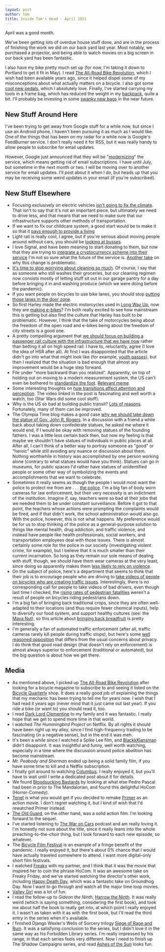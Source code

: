 ```yaml
---
layout: post
author: tom
title: Inside Tom's Head - April 2021
---
```

April was a good month.

We've been getting lots of overdue house stuff done, and are in the process of finishing the work we did on our back yard last year. Most notably, we purchased a projector, and being able to watch movies on a big screen in our back yard has been fantastic.

I also have my bike pretty much set up (for now, I'm taking it down to Portland to get it fit in May). I read [The All-Road Bike Revolution](https://www.renehersecycles.com/shop/print/books/the-all-road-bike-revolution/), which I wish had been available years ago, since it helped dispel some of my misconceptions about what actually matters on a bicycle. I also got some [cool new pedals](https://www.motobicycles.com/en), which I absolutely love. Finally, I've started carrying my tools in a frame bag, which has reduced the weight in my [backpack](https://black-star-bags.myshopify.com/), quite a bit. I'll probably be investing in some [swanky new bags](https://roadrunnerbags.us/) in the near future.

## New Stuff Around Here
I've been trying to get away from Google stuff for a while now, but since I use an Android phone, I haven't been pursuing it as much as I would like. One of the things that has been on my radar for a while now is Google's FeedBurner service. I don't really need it for RSS, but it was really handy to allow people to subscribe for email updates.

However, Google just announced that they will be "[modernizing](https://techcrunch.com/2021/04/14/googles-feedburner-moves-to-a-new-infrastructure-but-loses-its-email-subscription-service/)" the service, which means getting rid of email subscriptions. I have until July, but sometime in the next month or two. I will be moving over to another service for email updates. I'll post about it when I do, but heads up that you may be receiving some weird updates in your email (if you're subscribed).

## New Stuff Elsewhere
* Focusing exclusively on electric vehicles [isn't going to fix the climate](https://theconversation.com/cycling-is-ten-times-more-important-than-electric-cars-for-reaching-net-zero-cities-157163). That isn't to say that it's not an important piece, but ultimately we need to drive less, and that means that we need to make sure that our infrastructure supports other methods of transportation.
* If we want to fix our childcare system, a good start would be to make it so that it [pays enough to provide a living](https://www.vox.com/the-goods/22360152/child-care-free-public-funding)
* Light rail is really cool, I agree, but if you're serious about moving people around without cars, you should be [looking at busses](https://theconversation.com/why-cities-planning-to-spend-billions-on-light-rail-should-look-again-at-what-buses-can-do-156844).
* I love Signal, and have been meaning to start donating to them, but now that they are trying to [integrate a cryptocurrency scheme into their service](https://www.schneier.com/blog/archives/2021/04/wtf-signal-adds-cryptocurrency-support.html) I'm not so sure what the future of the service is. [Another take](https://www.stephendiehl.com/blog/signal.html) on why this change is problematic.
* [It's time to stop worrying about cleaning so much](https://www.nytimes.com/2021/04/08/health/coronavirus-hygiene-cleaning-surfaces.html). Of course, I say that as someone who still washes their groceries, but our cleaning regimen now consists mostly of letting stuff sit out in our garage pantry for a day before bringing it in and washing produce (which we were doing before the pandemic).
* If you want people on bicycles to use bike lanes, you should stop [putting those lanes in the door zone](https://cyclingsavvy.org/2018/05/the-real-door-zone-tragedy/).
* So first Harley made the electric motorcycles used in [Long Way Up](https://en.wikipedia.org/wiki/Long_Way_Up), now they are [making e-bikes](https://usa.streetsblog.org/2021/04/12/why-motorcycle-companies-are-betting-on-e-bikes/)? I'm both really excited to see how mainstream this is getting but also find the culture that Harley has built to be problematic. However, I think that the take of motorcycles being about the freedom of the open road and e-bikes being about the freedom of city streets is a good one.
* A pretty compelling argument that [we should focus on building a passenger rail culture with the infrastructure that we have now](https://www.vice.com/en/article/3aqz8y/the-us-is-not-ready-for-high-speed-rail) rather than betting it all on high speed rail. I have to, reluctantly, agree (I love the idea of HSR after all). At first I was disappointed that the article didn't go into what that might look like (for example, [youth passes](https://usa.streetsblog.org/2021/04/23/how-to-get-young-riders-on-intercity-rail/)), but then I realized that the situation is bad enough that almost any improvement would be a huge step forward.
* File under "more backward than you realized". Apparently, on top of holding out on moving to a modern measurement system, the US can't even be bothered to [standardize the foot](https://99percentinvisible.org/article/goofy-feet-the-us-plans-to-finally-standardize-the-length-of-a-single-foot/). [Relevant meme](https://www.eatliver.com/drunken-lobster/).
* Some interesting thoughts on [how transitions affect attention and perception](https://interconnected.org/home/2021/04/23/star_wars). The video linked in the post is fascinating and well worth a watch, too (Star Wars did some cool stuff).
* Why is the US so bad at building public transit? [Lots of reasons](https://www.vice.com/en/article/884kvk/why-the-us-sucks-at-building-public-transit). Fortunately, many of them can be improved.
* The Olympia Time blog makes a good case [why we should take down the statue of Gov. John R. Rogers](https://www.olympiatime.com/2021/04/we-are-allowed-to-take-down-any-statue.html). In a discussion with a friend a while back about taking down confederate statues, he asked me where it would end, if I would be okay with removing statues of the founding fathers. I was a little less certain back then, but now my feeling is that maybe we shouldn't have statues of individuals in public places at all. After all, I can't think of a better way to portray someone as "good" or "heroic" while still avoiding any nuance or discussion about them. Nothing worthwhile in history was accomplished by one person working alone (contrary to what statues would have you think). Statues can go in museums, for public spaces I'd rather have statues of unidentified people or some other way of symbolizing the events and accomplishments that we want to celebrate.
* Sometimes it really seems as though the people I would most want the police to protect me from are . . . [the police](https://www.lawyersgunsmoneyblog.com/2021/04/are-there-good-cops-part-6). I'm a big fan of body worn cameras for law enforcement, but their very necessity is an indictment of the institution. Imagine if, say, teachers were so bad at their jobs that we needed them to be under constant surveillance. Before it got to that point, the teachers whose actions were prompting the complaints would be fired, and if that didn't work, the school administration would also go. With the police, however, this is not what happens. My preference would be for us to stop thinking of the police as a general-purpose solution to things like mental health, drug addiction, and traffic violence, and instead have people like health professionals, social workers, and transportation employees deal with those issues. There is almost certainly some role for the police in our society (investigating violent crime, for example), but I believe that it is much smaller than their current incarnation. So long as they remain our sole means of dealing with stuff, though, we should have them wear cameras at the very least, since doing so apparently makes them [less likely to rely on violence](https://www.npr.org/2021/04/26/982391187/study-body-worn-camera-research-shows-drop-in-police-use-of-force).
* On the subject of police, here's a department that seems to think that their job is to encourage people who are driving to [take videos of people on bicycles who are creating traffic issues](https://mobile.twitter.com/BensalemPolice/status/1385322802471915520). Interestingly, there is no corresponding call for people to take videos of bad drivers, even though last time I checked, the [rising rates of pedestrian fatalities](https://www.caranddriver.com/news/a31136893/pedestrian-deaths-increase-2019/) weren't a result of people on bicycles riding pedestrians down.
* I'm a big fan of bringing back traditional crops, since they are often well-adapted to their locations (and thus require fewer chemical inputs), help to diversify our food system, and support healthy cultures (see: the [Maya Nut](http://www.cnn.com/2009/TECH/science/04/16/cnnheroes.erika.vohman/index.html)), so this article about [bringing back breadfruit](https://civileats.com/2021/04/28/reviving-breadfruit-the-polynesian-staple-could-nourish-people-and-fight-climate-change/) is pretty interesting.
* I'm generally a fan of automated traffic enforcement (after all, traffic cameras rarely kill people during traffic stops), but here's some [well reasoned opposition](https://usa.streetsblog.org/2021/04/29/do-automated-cameras-make-our-streets-safer/) that differs from the usual concerns about privacy. I do think that good road design (that doesn't rely on enforcement) is almost always superior to enforcement (traditional or automated), but the big question is about how we get there.

## Media
* As mentioned above, I picked up [The All-Road Bike Revolution](https://www.renehersecycles.com/shop/print/books/the-all-road-bike-revolution/) after looking for a bicycle magazine to subscribe to and seeing it listed on the [Bicycle Quarterly](https://www.renehersecycles.com/shop/print/print-subscriptions/bicycle-quarterly-subscription/) shop. It does a really good job of explaining the things that my mechanic has been trying to tell me for years now. I wish that I had read it years ago (never mind that it just came out last year). If you ride a bike (or want to) you should read it, too.
* I read [Dark Lord Clementine](https://www.sarahjeanhorwitz.com/the-dark-lord-clementine.html) to my family and it was fantastic. I really hope that we get to spend more time in that world.
* I watched *The Hummingbird Project* on Netflix. By all rights it should have been right up my alley, since I find high-frequency trading to be fascinating (in a negative sense), but in the end it was meh.
* It's been a while since I watched a Spike Lee film, and [BlackkKlansman](https://www.themoviedb.org/movie/487558-black-klansman) didn't disappoint. It was insightful and funny, well worth watching, especially in a time where the discussion around police abolition has become mainstream.
* *Mr. Peabody and Sherman* ended up being a solid family film, if you have some time to kill and a Netflix subscription.
* I finally got around to watching [Columbus](https://www.themoviedb.org/movie/414453-columbus). I really enjoyed it, but you'll have to wait until I write a dedicated post about it for details.
* We found [Bloodsucking Bastards](https://www.themoviedb.org/movie/317981-bloodsucking-bastards) by looking at what else Pedro Pascal had been in prior to The Mandalorian, and found this delightful HoCom (Horror-Comedy).
* [Tenet](https://www.themoviedb.org/movie/577922-tenet) is what you would get if you decided to remake [Primer](https://www.themoviedb.org/movie/14337-primer) as an action movie. I don't regret watching it, but I kind of wish that I'd rewatched Primer instead.
* [The Old Guard](https://www.themoviedb.org/movie/547016-old-guard), on the other hand, was a solid action film. I'm looking forward to the sequel.
* I've started listening to [The War on Cars](https://thewaroncars.org/) podcast and am really loving it. I'm honestly not sure about the title, since it really leans into the whole preaching-to-the-choir thing, but I look forward to each new episode, so whatever.
* The [Bicycle Film Festival](https://www.bicyclefilmfestival.com/) is an example of a fringe benefit of the pandemic. I really enjoyed it, but there's about 0% chance that I would have actually traveled somewhere to attend. I want more digital-only short film festivals.
* I watched [Freaky](https://www.themoviedb.org/movie/551804-freaky) with my partner, and I think that it was the movie that inspired her to coin the phrase HoCom. It was an awesome take on Freaky Friday, and we've started watching the director's other work, including [Happy Death Day](https://www.themoviedb.org/movie/440021-happy-death-day), which was a fantastic take on Groundhog Day. Now I want to go through and watch all the major time loop movies.
* [Valley Girl](https://www.themoviedb.org/movie/482273-valley-girl) was a lot of fun.
* I read the follow-up to *Gideon the Ninth*, [Harrow the Ninth](https://en.wikipedia.org/wiki/Harrow_the_Ninth). It was really weird (which is saying something, considering the first book), and took me about half the book to really get into, at which point I really enjoyed it. I wasn't as taken with it as with the first book, but I'll read the third entry in the series when it's available.
* I finished Django Wexler's Wells of Sorcery trilogy [Siege of Rage and Ruin](https://djangowexler.com/writing/siege-of-rage-and-ruin/). It was a satisfying conclusion to the series, but I didn't love it in the same way as his Forbidden Library series. I'm really impressed by his range, in that each series feels very different. Now I need to finish up The Shadow Campaigns series, and read [Ashes of the Sun](https://djangowexler.com/writing/ashes-of-the-sun/) looks fun.
